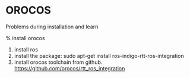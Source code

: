 # OROCOS
Problems during installation and learn

% install orocos
1. install ros
2. install the package: sudo apt-get install ros-indigo-rtt-ros-integration
3. install orocos toolchain from github. https://github.com/orocos/rtt_ros_integration
